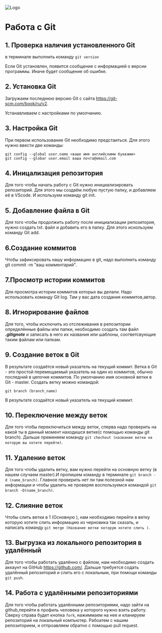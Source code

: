 ![Logo](Git-Logo-1788C.png)
# Работа с Git

## 1. Проверка наличия установленного Git
в терминале выполнить команду `git version`

Если Git установлен, появится сообщение с информацией о версии программы. Иначе будет сообщение об ошибке. 

## 2. Установка Git
Загружаем последнюю версию Git с сайта  https://git-scm.com/book/ru/v2.

Устанавливаем с настройками по умолчанию.
## 3. Настройка Git 
При  первом использование Git необходимо предстаиться. Для этого нужно ввести две команды:
```
git config --global user.name <ваше имя английскими буквами>
git config --globar user.email ваша почта@email.com
```
## 4. Иницализация репозитория
Для того чтобы начать работу с Git нужно инициализировать репозиторий. Для этого мы создаём любую пустую папку, и добавляем её в VScode. И используем команду git init.
## 5. Добавление файла в Git 
Для того чтобы продолжить работу после инициализации репозитория, нужно создать txt. файл и добавить его в папку.
Для этого искользуем команду Git add. 
## 6.Создание коммитов 
Чтобы зафиксировать нашу информацию в git, надо выполнить команду git commit -m "ваш комментарий".
## 7.Просмотр истории коммитов 
Для просмотра истории коммитов которых вы делали. Надо использовать команду Git log. Там у вас дата создания коммитов,автор.

## 8. Игнорирование файлов 
Для того, чтобы исключить из отслеживания в репозитории определённые файлы или папки, необходимо создать там файл ***.gitignote*** и записать в него их названия или шаблоны, соответсвующие таким файлам или папкам. 

## 9. Создание веток в Git

В результате создаётся новый указатель на текущий коммит.
Ветка в Git - это простой перемещаемый указатель на один из коммитов, обычно последний в цепочке коммитов.
По умолчанию   имя  основной ветки в Git - master.
Создать ветку можно командой:
```
git branch (branch_name)
```
В результате создаётся новый указатель на текущий коммит.

## 10. Переключение между веток 
Для того чтобы переключиться между веток, сперва надо проверить на какой ты в данный момент находишся ветке(с помощью команды git branch). 
Дальше пременяем команду `git chechout (название ветки на которую вы хотите перейти)`.
## 11. Удаление веток 
Для того чтобы удалить ветку, вам нужно перейти на основную ветку (в нашем случаем master).И пропишем команду в терминале `git branch -d (name_branch)`.
Главное проверить нет ли там полезной нам информации и чтобы удалить не проверяя воспользуемся командой `git branch -D(name_branch)`.
## 12. Слияние веток 
Чтобы слить ветки в 1 (Основную ), нам необходимо перейти в ветку которую хотите слить информацию из черновика так сказать, и написать команду `git merge (Название ветки которую хотите слить )`.
## 13. Выгрузка из локального репозитория в удалённый

Для того чтобы работать удалённо с файлом, нам необходимо создать аккаунт на GitHub https://github.com/. Дальше требуется содать удалённый репозиторий и слить его с локальным, при помощи команды `git push`.
 
 ## 14. Работа с удалёнными репозиториями
 
 Для того чтобы работать удалёнными репозиториями, надо зайти на github,перейти в профиль человека у которого нужно взять работу.
 Сверху справа будет кнопка ```fork```, нажиммаем на нее и кланируем репозиторий на локальный компьютер.
 Рабоатем с нашим репозиторием, и отпроавляем обратно с помощью pull request.
